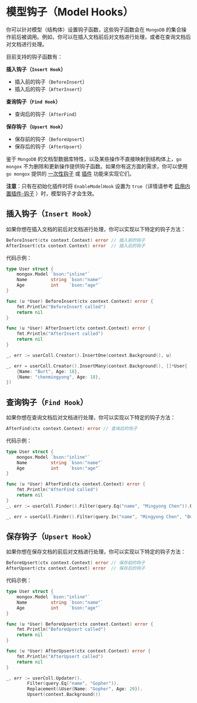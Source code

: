 # 模型钩子（Model Hooks）
你可以针对模型（结构体）设置钩子函数，这些钩子函数会在 `MongoDB` 的集合操作前后被调用。例如，你可以在插入文档前后对文档进行处理，或者在查询文档后对文档进行处理。

目前支持的钩子函数有：

**插入钩子（`Insert Hook`）**
- 插入前的钩子（`BeforeInsert`）
- 插入后的钩子（`AfterInsert`）

**查询钩子（`Find Hook`）**
- 查询后的钩子（`AfterFind`）

**保存钩子（`Upsert Hook`）**
- 保存前的钩子（`BeforeUpsert`）
- 保存后的钩子（`AfterUpsert`）

鉴于 `MongoDB` 的文档型数据库特性，以及某些操作不直接映射到结构体上，`go mongox` 不为删除和更新操作提供钩子函数。如果你有这方面的需求，你可以使用 `go mongox` 提供的 [一次性钩子](./one-time-hooks) 或 [插件](../plugins/plugins) 功能来实现它们。

**注意**：只有在初始化插件时将 `EnableModelHook` 设置为 `true`（详情请参考 [启用内置插件-钩子](../plugins/plugins#启用内置插件-钩子) ）时，模型钩子才会生效。
## 插入钩子（`Insert Hook`）
如果你想在插入文档的前后对文档进行处理，你可以实现以下特定的钩子方法：
```go
BeforeInsert(ctx context.Context) error // 插入前的钩子
AfterInsert(ctx context.Context) error  // 插入后的钩子
```

代码示例：

```go
type User struct {
	mongox.Model `bson:"inline"`
	Name         string `bson:"name"`
	Age          int    `bson:"age"`
}

func (u *User) BeforeInsert(ctx context.Context) error {
	fmt.Println("BeforeInsert called")
	return nil
}

func (u *User) AfterInsert(ctx context.Context) error {
	fmt.Println("AfterInsert called")
	return nil
}

_, err := userColl.Creator().InsertOne(context.Background(), u)

_, err = userColl.Creator().InsertMany(context.Background(), []*User{
    {Name: "Burt", Age: 18},
    {Name: "chenmingyong", Age: 18},
})

```

## 查询钩子（`Find Hook`）
如果你想在查询文档后对文档进行处理，你可以实现以下特定的钩子方法：
```go
AfterFind(ctx context.Context) error // 查询后的钩子
```

代码示例：

```go
type User struct {
	mongox.Model `bson:"inline"`
	Name         string `bson:"name"`
	Age          int    `bson:"age"`
}

func (u *User) AfterFind(ctx context.Context) error {
	fmt.Println("AfterFind called")
	return nil
}
_, err := userColl.Finder().Filter(query.Eq("name", "Mingyong Chen")).FindOne(context.Background())

_, err = userColl.Finder().Filter(query.In("name", "Mingyong Chen", "Burt")).Find(context.Background())

```

## 保存钩子（`Upsert Hook`）
如果你想在保存文档的前后对文档进行处理，你可以实现以下特定的钩子方法：
```go
BeforeUpsert(ctx context.Context) error // 保存前的钩子
AfterUpsert(ctx context.Context) error  // 保存后的钩子
```

代码示例：

```go
type User struct {
	mongox.Model `bson:"inline"`
	Name         string `bson:"name"`
	Age          int    `bson:"age"`
}

func (u *User) BeforeUpsert(ctx context.Context) error {
	fmt.Println("BeforeUpsert called")
	return nil
}

func (u *User) AfterUpsert(ctx context.Context) error {
	fmt.Println("AfterUpsert called")
	return nil
}

_, err := userColl.Updater().
		Filter(query.Eq("name", "Gopher")).
		Replacement(&User{Name: "Gopher", Age: 20}).
		Upsert(context.Background())
```